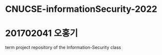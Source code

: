 # CNUCSE-informationSecurity-2022
# 201702041 오홍기
term project repository of the Information-Security class
